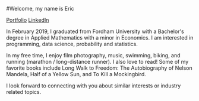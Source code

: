 #Welcome, my name is Eric

[Portfolio](https://ericflores108.github.io/)
[LinkedIn](https://www.linkedin.com/in/ericflores108)

In February 2019, I graduated from Fordham University with a Bachelor's degree in Applied Mathematics with a minor in Economics. I am interested in programming, data science, probability and statistics.

In my free time, I enjoy film photography, music, swimming, biking, and running (marathon / long-distance runner). I also love to read! Some of my favorite books include Long Walk to Freedom: The Autobiography of Nelson Mandela, Half of a Yellow Sun, and To Kill a Mockingbird.

I look forward to connecting with you about similar interests or industry related topics.
